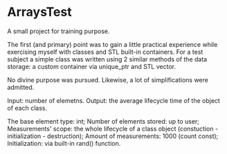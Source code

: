 # ArraysTest
A small project for training purpose.

The first (and primary) point was to gain a little practical experience while exercising myself with classes and STL built-in containers.
For a test subject a simple class was written using 2 similar methods of the data storage: a custom container via unique_ptr and STL vector.

No divine purpose was pursued. Likewise, a lot of simplifications were admitted.

Input: number of elemetns.
Output: the average lifecycle time of the object of each class.

The base element type: int;
Number of elements stored: up to user;
Measurements' scope: the whole lifecycle of a class object (constuction - initialization - destruction);
Amount of measurements: 1000 (count const);
Initialization: via built-in rand() function.
